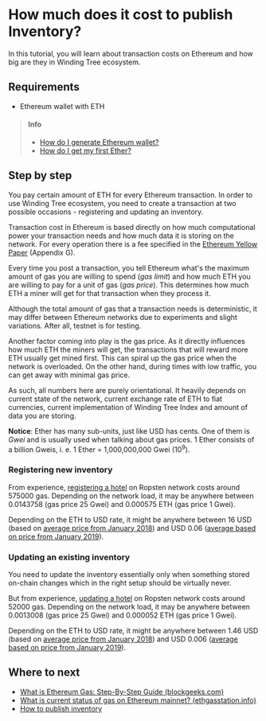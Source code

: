# How much does it cost to publish Inventory?

In this tutorial, you will learn about transaction costs on Ethereum
and how big are they in Winding Tree ecosystem.

## Requirements

- Ethereum wallet with ETH
> #### Info
> - [How do I generate Ethereum wallet?](how-to-generate-ethereum-wallet.md)
> - [How do I get my first Ether?](how-to-get-first-ether.md)

## Step by step

You pay certain amount of ETH for every Ethereum transaction. In order
to use Winding Tree ecosystem, you need to create a transaction at two
possible occasions - registering and updating an inventory.

Transaction cost in Ethereum is based directly on how much computational
power your transaction needs and how much data it is storing on the
network. For every operation there is a fee specified in the
[Ethereum Yellow Paper](https://ethereum.github.io/yellowpaper/paper.pdf)
(Appendix G).

Every time you post a transaction, you tell Ethereum what's the maximum
amount of gas you are willing to spend (*gas limit*) and how much ETH you are
willing to pay for a unit of gas (*gas price*). This determines how much
ETH a miner will get for that transaction when they process it.

Although the total amount of gas that a transaction needs is
deterministic, it may differ between Ethereum networks due to experiments
and slight variations. After all, testnet is for testing.

Another factor coming into play is the gas price. As it directly influences
how much ETH the miners will get, the transactions that will reward more ETH
usually get mined first. This can spiral up the gas price when the network is
overloaded. On the other hand, during times with low traffic, you can get away
with minimal gas price.

As such, all numbers here are purely orientational. It heavily depends on
current state of the network, current exchange rate of ETH to fiat currencies,
current implementation of Winding Tree Index and amount of data you are storing.

**Notice**: Ether has many sub-units, just like USD has cents. One of them is
*Gwei* and is usually used when talking about gas prices. 1 Ether consists of
a billion Gweis, i. e. 1 Ether = 1,000,000,000 Gwei (10<sup>9</sup>).

### Registering new inventory

From experience, [registering a hotel](https://ropsten.etherscan.io/tx/0x8c7a601df329d6a8c59240438445c4941fd4f9f0ff7681101f8f473dd290b2e9)
on Ropsten network costs around 575000 gas. Depending on the network load, it
may be anywhere between 0.0143758 (gas price 25 Gwei) and 0.000575 ETH
(gas price 1 Gwei).

Depending on the ETH to USD rate, it might be anywhere between 16 USD
(based on [average price from January 2018](https://www.investing.com/crypto/ethereum/eth-usd-historical-data))
and USD 0.06 ([average based on price from January 2019](https://www.investing.com/crypto/ethereum/eth-usd-historical-data)).

### Updating an existing inventory

You need to update the inventory essentially only when something stored
on-chain changes which in the right setup should be virtually never.

But from experience, [updating a hotel](https://ropsten.etherscan.io/tx/0x097541d24ca6b20946f9e82c0190c63a2efe2f7978270a8c7cd65f2bf87ee920)
on Ropsten network costs around 52000 gas. Depending on the network load, it
may be anywhere between 0.0013008 (gas price 25 Gwei) and 0.000052 ETH
(gas price 1 Gwei).

Depending on the ETH to USD rate, it might be anywhere between 1.46 USD
(based on [average price from January 2018](https://www.investing.com/crypto/ethereum/eth-usd-historical-data))
and USD 0.006 ([average based on price from January 2019](https://www.investing.com/crypto/ethereum/eth-usd-historical-data)).


## Where to next

- [What is Ethereum Gas: Step-By-Step Guide (blockgeeks.com)](https://blockgeeks.com/guides/ethereum-gas-step-by-step-guide/)
- [What is current status of gas on Ethereum mainnet? (ethgasstation.info)](https://ethgasstation.info/)
- [How to publish inventory](how-to-publish-inventory.md)